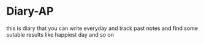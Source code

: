 # Diary-AP
this is diary that you can write everyday and track past notes and find some sutable results like happiest day and so on
